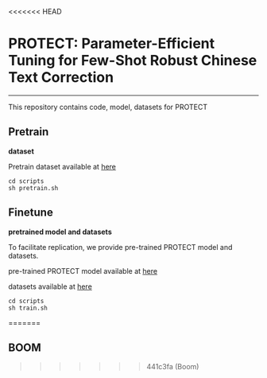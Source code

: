 <<<<<<< HEAD
# PROTECT: Parameter-Efficient Tuning for Few-Shot Robust Chinese Text Correction

---

This repository contains code, model, datasets for PROTECT



## Pretrain

**dataset**

Pretrain dataset available at [here](https://drive.google.com/file/d/1qvp1G4DkvQALnJDoMPRWt1A4NqoAq7JD/view?usp=share_link)

```
cd scripts
sh pretrain.sh
```

## Finetune

**pretrained model and datasets**

To facilitate replication, we provide pre-trained PROTECT model and datasets.

pre-trained PROTECT model available at [here](https://drive.google.com/file/d/16KNXFcbEiC9Wzv638l5OCTZsmmyTlJL8/view?usp=share_link)

datasets available at [here](https://drive.google.com/file/d/1OeEX212_lbleP9a1Wmi3iWrdY1kIbZYi/view?usp=share_link)

```
cd scripts
sh train.sh
```
=======
## BOOM
>>>>>>> 441c3fa (Boom)
